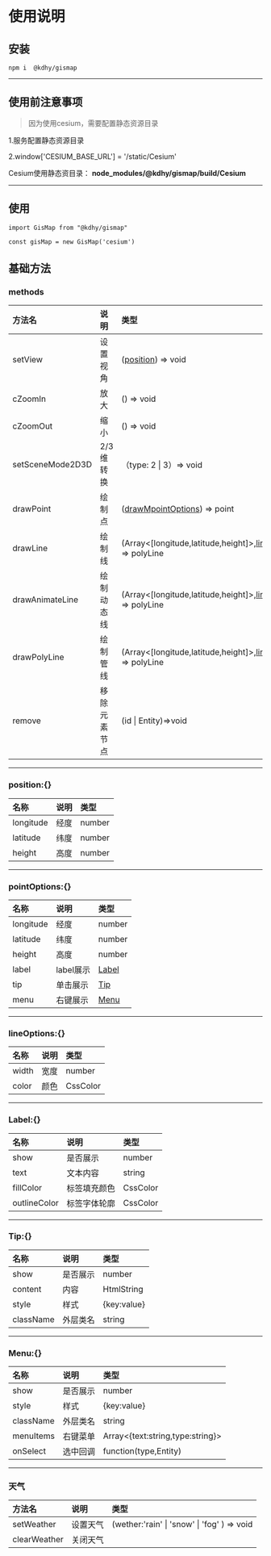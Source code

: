 # 使用说明

## 安装
```
npm i  @kdhy/gismap
```
--------

## 使用前注意事项
> 因为使用cesium，需要配置静态资源目录

1.服务配置静态资源目录 

2.window['CESIUM_BASE_URL'] = '/static/Cesium'

Cesium使用静态资目录： **node_modules/@kdhy/gismap/build/Cesium**


--------

## 使用
```
import GisMap from "@kdhy/gismap"

const gisMap = new GisMap('cesium')
```


## 基础方法

### methods

| 方法名           | 说明         | 类型                                                                         |
| :--------------- | :----------- | :--------------------------------------------------------------------------- |
| setView          | 设置视角     | ([position](#position)) => void                                              |
| cZoomIn          | 放大         | () => void                                                                   |
| cZoomOut         | 缩小         | () => void                                                                   |
| setSceneMode2D3D | 2/3维转换    | （type: 2 \| 3）=> void                                                      |
| drawPoint        | 绘制点       | ([drawMpointOptions](#pointOptions)) => point                                |
| drawLine         | 绘制线       | (Array<[longitude,latitude,height]>,[lineOptions](#lineOptions)) => polyLine |
| drawAnimateLine  | 绘制动态线   | (Array<[longitude,latitude,height]>,[lineOptions](#lineOptions)) => polyLine |
| drawPolyLine     | 绘制管线     | (Array<[longitude,latitude,height]>,[lineOptions](#lineOptions)) => polyLine |
| remove           | 移除元素节点 | (id \| Entity)=>void                                                         |

-----------------------------

### <div id="position">position:{}</div> 

| 名称      | 说明 | 类型   |
| :-------- | :--- | :----- |
| longitude | 经度 | number |
| latitude  | 纬度 | number |
| height    | 高度 | number |

-----------------------------

### <div id="pointOptions">pointOptions:{}</div> 

| 名称      | 说明      | 类型            |
| :-------- | :-------- | :-------------- |
| longitude | 经度      | number          |
| latitude  | 纬度      | number          |
| height    | 高度      | number          |
| label     | label展示 | [Label](#label) |
| tip       | 单击展示  | [Tip](#tip)     |
| menu      | 右键展示  | [Menu](#menu)   |

-----------------------------

### <div id="lineOptions">lineOptions:{}</div> 

| 名称  | 说明 | 类型     |
| :---- | :--- | :------- |
| width | 宽度 | number   |
| color | 颜色 | CssColor |

-----------------------------

### <div id="label">Label:{}</div> 

| 名称         | 说明         | 类型     |
| :----------- | :----------- | :------- |
| show         | 是否展示     | number   |
| text         | 文本内容     | string   |
| fillColor    | 标签填充颜色 | CssColor |
| outlineColor | 标签字体轮廓 | CssColor |

--------------------------------

### <div id="tip">Tip:{}</div> 

| 名称      | 说明     | 类型        |
| :-------- | :------- | :---------- |
| show      | 是否展示 | number      |
| content   | 内容     | HtmlString  |
| style     | 样式     | {key:value} |
| className | 外层类名 | string      |

--------------------------------


### <div id="menu">Menu:{}</div> 

| 名称      | 说明     | 类型                             |
| :-------- | :------- | :------------------------------- |
| show      | 是否展示 | number                           |
| style     | 样式     | {key:value}                      |
| className | 外层类名 | string                           |
| menuItems | 右键菜单 | Array<{text:string,type:string}> |
| onSelect  | 选中回调 | function(type,Entity)            |


--------------------------------

### 天气
| 方法名       | 说明     | 类型                                         |
| :----------- | :------- | :------------------------------------------- |
| setWeather   | 设置天气 | (wether:'rain' \| 'snow' \| 'fog'  ) => void |
| clearWeather | 关闭天气 |                                              |
